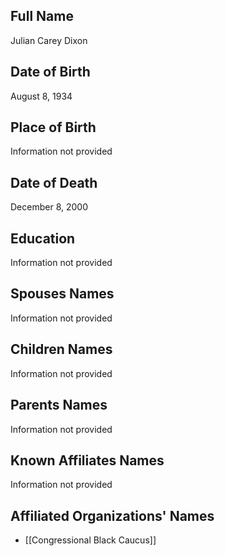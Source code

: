 ## Full Name
Julian Carey Dixon

## Date of Birth
August 8, 1934

## Place of Birth
Information not provided

## Date of Death
December 8, 2000

## Education
Information not provided

## Spouses Names
Information not provided

## Children Names
Information not provided

## Parents Names
Information not provided

## Known Affiliates Names
Information not provided

## Affiliated Organizations' Names
- [[Congressional Black Caucus]]

